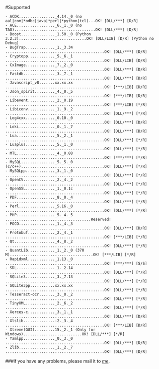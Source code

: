 #Supported

    - ACDK................_4.14._0 (no aal|com|*odbc|java|*perl|*python|tcl)...OK! [DLL/***] [D/R]  
    - ACE................._6._1._0 (no TAO)....................................OK! [DLL/***] [D/R]  
    - Boost..............._1.50._0 (Python 3.2.3)..............................OK! [DLL/LIB] [D/R] (Python no Debug)  
    - BugTrap............._1._3.34 ............................................OK! [DLL/***] [D/R]  
    - Cryptopp............_5._6._1 ............................................OK! [DLL/LIB] [D/R]  
    - CxImage............._7._2._0 ............................................OK! [DLL/***] [D/R]  
    - Fastdb.............._3._7._1 ............................................OK! [DLL/***] [D/R]  
    - Javascript_v8.......xx.xx.xx ............................................OK! [***/LIB] [D/R]  
    - Json_spirit........._4._0._5 ............................................OK! [***/LIB] [D/R]  
    - Libevent............_2._0.19 ............................................OK! [***/LIB] [*/R]  
    - Libiconv............_1._9._2 ............................................OK! [DLL/***] [*/R]  
    - Log4cxx............._0.10._0 ............................................OK! [DLL/***] [D/R]  
    - Loki................_0._1._7 ............................................OK! [DLL/***] [D/R]  
    - Lua................._5._2._1 ............................................OK! [DLL/***] [*/R]  
    - Luaplus............._5._1._0 ............................................OK! [DLL/***] [*/R]  
    - MTL................._4._0.88 ............................................OK! [***/***] [*/R]  
    - MySQL..............._5._5._0 (c/c++).....................................OK! [DLL/***] [*/R]  
    - MySQLpp............._3._1._0 ............................................OK! [DLL/***] [*/R]  
    - OpenCV.............._2._4._2 ............................................OK! [DLL/***] [*/R]   
    - OpenSSL............._1._0.1c ............................................OK! [DLL/***] [*/R]   
    - PDF................._8._0._4 ............................................OK! [DLL/***] [*/R]  
    - Perl................_5.16._0 ............................................OK! [DLL/***] [*/R]  
    - PHP................._5._4._5 ......................................Reserved!  
    - POCO................_1._4._3 ............................................OK! [DLL/***] [D/R]  
    - Protobuf............_2._4._1 ............................................OK! [***/LIB] [*/R]  
    - Qt.................._4._8._2 ............................................OK! [DLL/***] [*/R]  
    - QuantLib............_1._2._0 (370 M).....................................OK! [***/LIB] [*/R]  
    - Rapidxml............_1.13._0 ............................................OK! [***/***] [S/S]  
    - SDL................._1._2.14 ............................................OK! [DLL/***] [*/R]  
    - SQLite3............._3._7.13 ............................................OK! [DLL/***] [*/R]  
    - SQLite3pp...........xx.xx.xx ............................................OK! [DLL/***] [*/R]  
    - Tesseract-ocr......._3._0._2 ............................................OK! [DLL/***] [*/R]  
    - TinyXML............._2._6._2 ............................................OK! [DLL/***] [*/R]  
    - Xerces-c............_3._1._1 ............................................OK! [DLL/***] [D/R]  
    - Xlslib..............-2._3._4 ............................................OK! [***/LIB] [D/R]  
    - Xtreme(GUI).........15._2._1 (Only for Windows)..........................OK! [DLL/***] [*/R]  
    - Yamlpp.............._0._3._0 ............................................OK! [DLL/***] [D/R]  
    - Zlib................_1._2._7 ............................................OK! [DLL/***] [D/R]   

###if you have any problems, please mail it to [*me*](mailto:wisbyme@gmail.com).  
